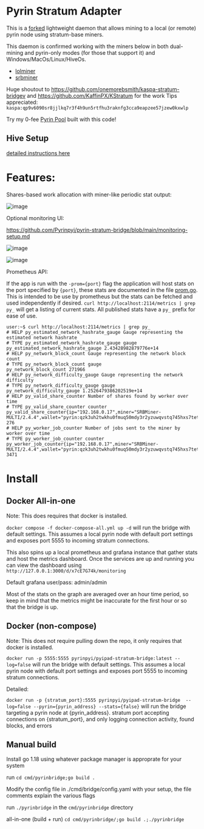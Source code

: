# Pyrin Stratum Adapter

This is a [forked](https://github.com/onemorebsmith/kaspa-stratum-bridge) lightweight daemon that allows mining to a local (or remote) pyrin node using stratum-base miners.

This daemon is confirmed working with the miners below in both dual-mining and pyrin-only modes (for those that support it) and Windows/MacOs/Linux/HiveOs.
* [lolminer](https://github.com/Lolliedieb/lolMiner-releases/releases/tag/1.81)
* [srbminer](https://github.com/doktor83/SRBMiner-Multi/releases/tag/2.4.4)

Huge shoutout to https://github.com/onemorebsmith/kaspa-stratum-bridgev and https://github.com/KaffinPX/KStratum for the work
Tips appreciated: `kaspa:qp9v6090sr8jjlkq7r3f4h9un5rtfhu3raknfg3cca9eapzee57jzew0kxwlp`

Try my 0-fee [Pyrin Pool](http://ghost-pool.io/) built with this code!


## Hive Setup
[detailed instructions here](hive-setup.md) 


# Features:

Shares-based work allocation with miner-like periodic stat output:

![image](https://user-images.githubusercontent.com/59971111/191983487-479e19ec-a8cb-4edb-afc4-55a1165e79fc.png)



Optional monitoring UI:

https://github.com/Pyrinpyi/pyrin-stratum-bridge/blob/main/monitoring-setup.md

![image](https://user-images.githubusercontent.com/59971111/192025446-f20d74a5-f9e0-4290-b98b-9f56af8f23b4.png)

![image](https://user-images.githubusercontent.com/59971111/191980688-2d0faf6b-d551-4880-a316-de2303cfeb7d.png)


Prometheus API:

If the app is run with the `-prom={port}` flag the application will host stats on the port specified by `{port}`, these stats are documented in the file [prom.go](src/pyrinstratum/prom.go). This is intended to be use by prometheus but the stats can be fetched and used independently if desired. `curl http://localhost:2114/metrics | grep py_` will get a listing of current stats. All published stats have a `py_` prefix for ease of use.

```
user:~$ curl http://localhost:2114/metrics | grep py_
# HELP py_estimated_network_hashrate_gauge Gauge representing the estimated network hashrate
# TYPE py_estimated_network_hashrate_gauge gauge
py_estimated_network_hashrate_gauge 2.43428982879776e+14
# HELP py_network_block_count Gauge representing the network block count
# TYPE py_network_block_count gauge
py_network_block_count 271966
# HELP py_network_difficulty_gauge Gauge representing the network difficulty
# TYPE py_network_difficulty_gauge gauge
py_network_difficulty_gauge 1.2526479386202519e+14
# HELP py_valid_share_counter Number of shares found by worker over time
# TYPE py_valid_share_counter counter
py_valid_share_counter{ip="192.168.0.17",miner="SRBMiner-MULTI/2.4.4",wallet="pyrin:qzk3uh2twkhu0fmuq50mdy3r2yzuwqvstq745hxs7tet25hfd4egcafcdmpdl",worker="002"} 276
# HELP py_worker_job_counter Number of jobs sent to the miner by worker over time
# TYPE py_worker_job_counter counter
py_worker_job_counter{ip="192.168.0.17",miner="SRBMiner-MULTI/2.4.4",wallet="pyrin:qzk3uh2twkhu0fmuq50mdy3r2yzuwqvstq745hxs7tet25hfd4egcafcdmpdl",worker="002"} 3471

```

# Install

## Docker All-in-one

Note: This does requires that docker is installed.

  

`docker compose -f docker-compose-all.yml up -d` will run the bridge with default settings. This assumes a local pyrin node with default port settings and exposes port 5555 to incoming stratum connections.

  

This also spins up a local prometheus and grafana instance that gather stats and host the metrics dashboard. Once the services are up and running you can view the dashboard using `http://127.0.0.1:3000/d/x7cE7G74k/monitoring`

Default grafana user/pass: admin/admin

Most of the stats on the graph are averaged over an hour time period, so keep in mind that the metrics might be inaccurate for the first hour or so that the bridge is up.


## Docker (non-compose)

Note: This does not require pulling down the repo, it only requires that docker is installed.

`docker run -p 5555:5555 pyrinpyi/pyipad-stratum-bridge:latest --log=false` will run the bridge with default settings. This assumes a local pyrin node with default port settings and exposes port 5555 to incoming stratum connections.


Detailed:

`docker run -p {stratum_port}:5555 pyrinpyi/pyipad-stratum-bridge  --log=false --pyrin={pyrin_address} --stats={false}` will run the bridge targeting a pyrin node at {pyrin_address}. stratum port accepting connections on {stratum_port}, and only logging connection activity, found blocks, and errors

  

## Manual build

Install go 1.18 using whatever package manager is approprate for your system

  

run `cd cmd/pyrinbridge;go build .`

  

Modify the config file in ./cmd/bridge/config.yaml with your setup, the file comments explain the various flags

  

run `./pyrinbridge` in the `cmd/pyrinbridge` directory

  

all-in-one (build + run) `cd cmd/pyrinbridge/;go build .;./pyrinbridge`
